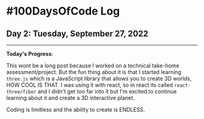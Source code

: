 # #100DaysOfCode Log

## Day 2: Tuesday, September 27, 2022

<hr>

**Today's Progress**:

This wont be a long post because I worked on a technical take-home assessment/project. But the fun thing about it is that I started learning `three.js` which is a JavaScript library that allows you to create 3D worlds, HOW COOL IS THAT. I was using it with react, so in react its called `react-three/fiber` and I didn't get too far into it but I'm excited to continue learning about it and create a 3D interactive planet.

Coding is limitless and the ability to create is ENDLESS.
